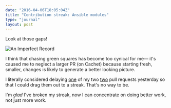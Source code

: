 ```yaml
---
date: "2016-04-06T18:05:04Z"
title: "Contribution streak: Ansible modules"
type: "journal"
layout: post
---
```


Look at those gaps!

![An Imperfect Record](https://insm.cf/=/635b759d.png)

I think that chasing green squares has become too cynical for me&mdash; it's
caused me to neglect a larger PR (on Cachet) because starting fresh, smaller,
changes is likely to generate a better looking picture.

I literally considered delaying [one][] of my two [two][] pull requests
yesterday so that I could drag them out to a streak. That's no way to be.

[one]: https://github.com/ansible/ansible-modules-extras/pull/1971
[two]: https://github.com/ansible/ansible-modules-extras/pull/1974

I'm *glad* I've broken my streak, now I can concentrate on doing better work,
not just more work.
